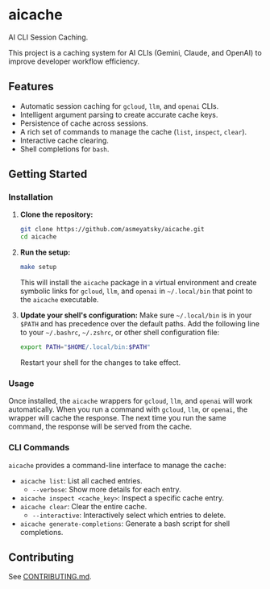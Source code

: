 # aicache

AI CLI Session Caching.

This project is a caching system for AI CLIs (Gemini, Claude, and OpenAI) to improve developer workflow efficiency.

## Features

- Automatic session caching for `gcloud`, `llm`, and `openai` CLIs.
- Intelligent argument parsing to create accurate cache keys.
- Persistence of cache across sessions.
- A rich set of commands to manage the cache (`list`, `inspect`, `clear`).
- Interactive cache clearing.
- Shell completions for `bash`.

## Getting Started

### Installation

1.  **Clone the repository:**
    ```bash
    git clone https://github.com/asmeyatsky/aicache.git
    cd aicache
    ```

2.  **Run the setup:**
    ```bash
    make setup
    ```
    This will install the `aicache` package in a virtual environment and create symbolic links for `gcloud`, `llm`, and `openai` in `~/.local/bin` that point to the `aicache` executable.

3.  **Update your shell's configuration:**
    Make sure `~/.local/bin` is in your `$PATH` and has precedence over the default paths. Add the following line to your `~/.bashrc`, `~/.zshrc`, or other shell configuration file:
    ```bash
    export PATH="$HOME/.local/bin:$PATH"
    ```
    Restart your shell for the changes to take effect.

### Usage

Once installed, the `aicache` wrappers for `gcloud`, `llm`, and `openai` will work automatically. When you run a command with `gcloud`, `llm`, or `openai`, the wrapper will cache the response. The next time you run the same command, the response will be served from the cache.

### CLI Commands

`aicache` provides a command-line interface to manage the cache:

*   `aicache list`: List all cached entries.
    *   `--verbose`: Show more details for each entry.
*   `aicache inspect <cache_key>`: Inspect a specific cache entry.
*   `aicache clear`: Clear the entire cache.
    *   `--interactive`: Interactively select which entries to delete.
*   `aicache generate-completions`: Generate a bash script for shell completions.

## Contributing

See [CONTRIBUTING.md](CONTRIBUTING.md).

